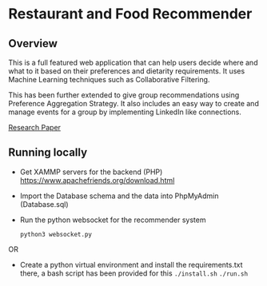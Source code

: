 
# Restaurant and Food Recommender

## Overview

  

This is a full featured web application that can help users decide where and what to it based on their preferences and dietarity requirements. It uses Machine Learning techniques such as Collaborative Filtering.

  

This has been further extended to give group recommendations using Preference Aggregation Strategy. It also includes an easy way to create and manage events for a group by implementing LinkedIn like connections.

[Research Paper](https://drive.google.com/file/d/1L3rLqzHODylY8u2rzIo6tUiNzQx7VwMq/view?usp=sharing)


  
  

## Running locally

  
- Get XAMMP servers for the backend (PHP) https://www.apachefriends.org/download.html

- Import the Database schema and the data into PhpMyAdmin (Database.sql)
- Run the python websocket for the recommender system 

	`python3 websocket.py `

OR
- Create a python virtual environment and install the requirements.txt there,  a bash script has been provided for this
	`./install.sh`
	`./run.sh`

